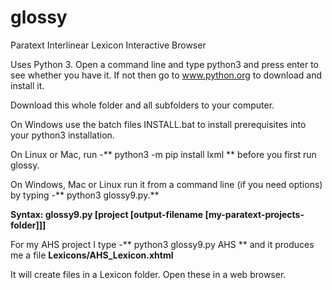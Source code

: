 # glossy
Paratext Interlinear Lexicon Interactive Browser

Uses Python 3. Open a command line and type python3 and press enter to see whether you have it. If not then go to www.python.org to download and install it.

Download this whole folder and all subfolders to your computer.

On Windows use the batch files INSTALL.bat to install prerequisites into your python3 installation.

On Linux or Mac, run
 -**	python3 -m pip install lxml **
before you first run glossy.

On Windows, Mac or Linux run it from a command line (if you need options) by typing
 -**	python3 glossy9.py.**

**Syntax: glossy9.py [project [output-filename [my-paratext-projects-folder]]]**

For my AHS project I type
 -**	python3 glossy9.py AHS **
and it produces me a file **Lexicons/AHS_Lexicon.xhtml**

It will create files in a Lexicon folder. Open these in a web browser.
